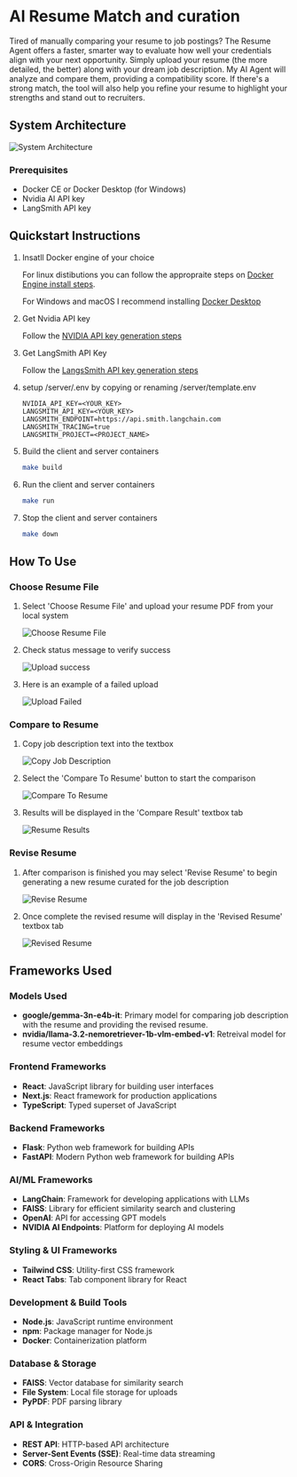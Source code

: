 # AI Resume Match and curation

Tired of manually comparing your resume to job postings? The Resume Agent offers a faster, smarter way to evaluate how well your credentials align with your next opportunity. Simply upload your resume (the more detailed, the better) along with your dream job description. My AI Agent will analyze and compare them, providing a compatibility score. If there's a strong match, the tool will also help you refine your resume to highlight your strengths and stand out to recruiters.

## System Architecture

![System Architecture](img/architecture.png)

### Prerequisites

- Docker CE or Docker Desktop (for Windows)
- Nvidia AI API key
- LangSmith API key

## Quickstart Instructions

1. Insatll Docker engine of your choice

    For linux distibutions you can follow the appropraite steps on [Docker Engine install steps](https://docs.docker.com/engine/install/).

    For Windows and macOS I recommend installing [Docker Desktop](https://docs.docker.com/desktop/setup/install/windows-install/)


1. Get Nvidia API key

    Follow the [NVIDIA API key generation steps](https://docs.nvidia.com/nim/large-language-models/latest/getting-started.html#generate-an-api-key)

1. Get LangSmith API Key

    Follow the [LangsSmith API key generation steps](https://docs.smith.langchain.com/administration/how_to_guides/organization_management/create_account_api_key)

1. setup /server/.env by copying or renaming /server/template.env
    ```
    NVIDIA_API_KEY=<YOUR_KEY>
    LANGSMITH_API_KEY=<YOUR_KEY>
    LANGSMITH_ENDPOINT=https://api.smith.langchain.com
    LANGSMITH_TRACING=true
    LANGSMITH_PROJECT=<PROJECT_NAME>
    ```

1. Build the client and server containers
    ```bash
    make build
    ```

1. Run the client and server containers
    ```bash
    make run
    ```

1. Stop the client and server containers
    ```bash
    make down
    ```

## How To Use

### Choose Resume File

1. Select 'Choose Resume File' and upload your resume PDF from your local system

    ![Choose Resume File](img/ui-upload.png)

1. Check status message to verify success

    ![Upload success](img/ui-upload-success.png)

1. Here is an example of a failed upload

    ![Upload Failed](img/ui-upload-failed.png)

### Compare to Resume

1. Copy job description text into the textbox

    ![Copy Job Description](img/ui-compare-1.png)

1. Select the 'Compare To Resume' button to start the comparison

    ![Compare To Resume](img/ui-compare-2.png)

1. Results will be displayed in the 'Compare Result' textbox tab

    ![Resume Results](img/ui-compare-result.png)

### Revise Resume

1. After comparison is finished you may select 'Revise Resume' to begin generating a new resume curated for the job description

    ![Revise Resume](img/ui-revise-1.png)

1. Once complete the revised resume will display in the 'Revised Resume' textbox tab

    ![Revised Resume](img/ui-revise-result.png)

## Frameworks Used

### Models Used
- **google/gemma-3n-e4b-it**: Primary model for comparing job description with the resume and providing the revised resume.
- **nvidia/llama-3.2-nemoretriever-1b-vlm-embed-v1**: Retreival model for resume vector embeddings

### Frontend Frameworks
- **React**: JavaScript library for building user interfaces
- **Next.js**: React framework for production applications
- **TypeScript**: Typed superset of JavaScript

### Backend Frameworks
- **Flask**: Python web framework for building APIs
- **FastAPI**: Modern Python web framework for building APIs

### AI/ML Frameworks
- **LangChain**: Framework for developing applications with LLMs
- **FAISS**: Library for efficient similarity search and clustering
- **OpenAI**: API for accessing GPT models
- **NVIDIA AI Endpoints**: Platform for deploying AI models

### Styling & UI Frameworks
- **Tailwind CSS**: Utility-first CSS framework
- **React Tabs**: Tab component library for React

### Development & Build Tools
- **Node.js**: JavaScript runtime environment
- **npm**: Package manager for Node.js
- **Docker**: Containerization platform

### Database & Storage
- **FAISS**: Vector database for similarity search
- **File System**: Local file storage for uploads
- **PyPDF**: PDF parsing library

### API & Integration
- **REST API**: HTTP-based API architecture
- **Server-Sent Events (SSE)**: Real-time data streaming
- **CORS**: Cross-Origin Resource Sharing
